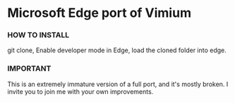 Microsoft Edge port of Vimium
=============================
### HOW TO INSTALL
git clone, Enable developer mode in Edge, load the cloned folder into edge.
### IMPORTANT
This is an extremely immature version of a full port, and it's mostly broken. I invite you to join me with your own improvements.
